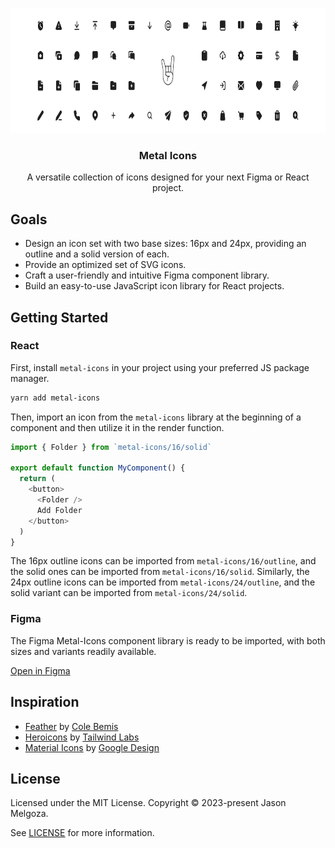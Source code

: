 <p align="center">
  <a href="https://heroicons.com" target="_blank">
    <picture>
      <source media="(prefers-color-scheme: dark)" srcset="https://raw.githubusercontent.com/jasonmelgoza/metal-icons/HEAD/.github/hero-dark.svg">
      <source media="(prefers-color-scheme: light)" srcset="https://raw.githubusercontent.com/jasonmelgoza/metal-icons/HEAD/.github/hero-light.svg">
      <img alt="Metal Icons Banner" width="830" height="200" style="max-width: 100%" src="https://raw.githubusercontent.com/jasonmelgoza/metal-icons/HEAD/.github/hero-light.svg">
    </picture>
  </a>
</p>

<h3 align="center">Metal Icons</h3>

<p align="center">
  A versatile collection of icons designed for your next Figma or React project.
</p>

## Goals

- Design an icon set with two base sizes: 16px and 24px, providing an outline and a solid version of each.
- Provide an optimized set of SVG icons.
- Craft a user-friendly and intuitive Figma component library.
- Build an easy-to-use JavaScript icon library for React projects.

## Getting Started

### React

First, install `metal-icons` in your project using your preferred JS package manager. 

```bash
yarn add metal-icons
```

Then, import an icon from the `metal-icons` library at the beginning of a component and then utilize it in the render function.

```javascript
import { Folder } from `metal-icons/16/solid`

export default function MyComponent() {
  return (
    <button>
      <Folder />
      Add Folder
    </button>
  )
}
```

The 16px outline icons can be imported from `metal-icons/16/outline`, and the solid ones can be imported from `metal-icons/16/solid`. Similarly, the 24px outline icons can be imported from `metal-icons/24/outline`, and the solid variant can be imported from `metal-icons/24/solid`.


### Figma

The Figma Metal-Icons component library is ready to be imported, with both sizes and variants readily available.

[Open in Figma](https://www.figma.com/community/file/1275692756020345515/Metal-Icons)

## Inspiration

- [Feather](https://feathericons.com/) by [Cole Bemis](https://github.com/colebemis)
- [Heroicons](https://heroicons.com/) by [Tailwind Labs](https://github.com/tailwindlabs)
- [Material Icons](https://fonts.google.com/icons) by [Google Design](https://design.google/)

## License

Licensed under the MIT License. Copyright © 2023-present Jason Melgoza.

See [LICENSE](./LICENSE) for more information.
